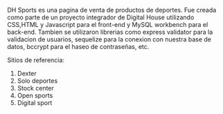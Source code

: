 DH Sports es una pagina de venta de productos de deportes. Fue creada como parte de un proyecto integrador de Digital House utilizando CSS,HTML y Javascript para el front-end y MySQL workbench para el back-end. Tambien se utilizaron librerias como express validator para la validacion de usuarios, sequelize para la conexion con nuestra base de datos, bccrypt para el haseo de contraseñas, etc.

Sitios de referencia:
1) Dexter
2) Solo deportes
3) Stock center
4) Open sports
5) Digital sport
